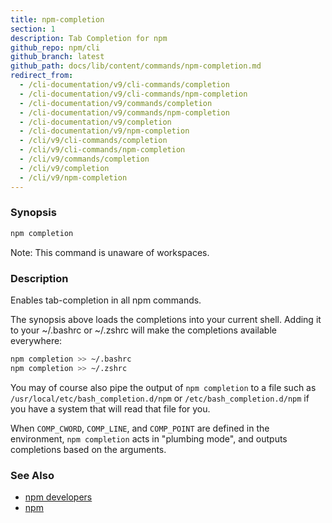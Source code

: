 ```yaml
---
title: npm-completion
section: 1
description: Tab Completion for npm
github_repo: npm/cli
github_branch: latest
github_path: docs/lib/content/commands/npm-completion.md
redirect_from:
  - /cli-documentation/v9/cli-commands/completion
  - /cli-documentation/v9/cli-commands/npm-completion
  - /cli-documentation/v9/commands/completion
  - /cli-documentation/v9/commands/npm-completion
  - /cli-documentation/v9/completion
  - /cli-documentation/v9/npm-completion
  - /cli/v9/cli-commands/completion
  - /cli/v9/cli-commands/npm-completion
  - /cli/v9/commands/completion
  - /cli/v9/completion
  - /cli/v9/npm-completion
---
```


### Synopsis

```bash
npm completion
```

Note: This command is unaware of workspaces.

### Description

Enables tab-completion in all npm commands.

The synopsis above
loads the completions into your current shell.  Adding it to
your ~/.bashrc or ~/.zshrc will make the completions available
everywhere:

```bash
npm completion >> ~/.bashrc
npm completion >> ~/.zshrc
```

You may of course also pipe the output of `npm completion` to a file
such as `/usr/local/etc/bash_completion.d/npm` or 
`/etc/bash_completion.d/npm` if you have a system that will read 
that file for you.

When `COMP_CWORD`, `COMP_LINE`, and `COMP_POINT` are defined in the
environment, `npm completion` acts in "plumbing mode", and outputs
completions based on the arguments.

### See Also

* [npm developers](/cli/v9/using-npm/developers)
* [npm](/cli/v9/commands/npm)
